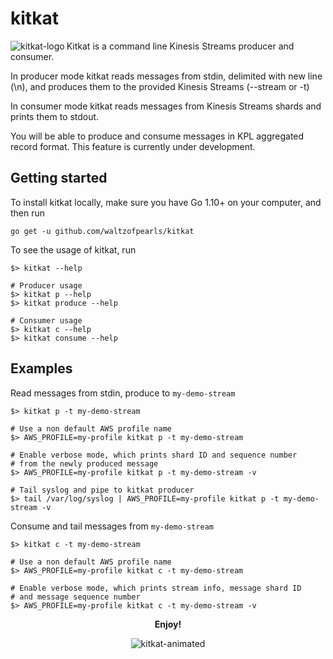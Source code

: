 # kitkat

<img align="left" alt="kitkat-logo" src="https://user-images.githubusercontent.com/965430/48188837-84ef3680-e2f3-11e8-9ccb-006d317be756.png">

Kitkat is a command line Kinesis Streams producer and consumer.

In producer mode kitkat reads messages from stdin, delimited with new line (\n), and produces them
to the provided Kinesis Streams (--stream or -t)

In consumer mode kitkat reads messages from Kinesis Streams shards and prints them to stdout.

You will be able to produce and consume messages in KPL aggregated record format. This feature is
currently under development.

## Getting started

To install kitkat locally, make sure you have Go 1.10+ on your computer, and then run

```shell
go get -u github.com/waltzofpearls/kitkat
```

To see the usage of kitkat, run

```
$> kitkat --help

# Producer usage
$> kitkat p --help
$> kitkat produce --help

# Consumer usage
$> kitkat c --help
$> kitkat consume --help
```

## Examples

Read messages from stdin, produce to `my-demo-stream`

```shell
$> kitkat p -t my-demo-stream

# Use a non default AWS profile name
$> AWS_PROFILE=my-profile kitkat p -t my-demo-stream

# Enable verbose mode, which prints shard ID and sequence number
# from the newly produced message
$> AWS_PROFILE=my-profile kitkat p -t my-demo-stream -v

# Tail syslog and pipe to kitkat producer
$> tail /var/log/syslog | AWS_PROFILE=my-profile kitkat p -t my-demo-stream -v
```

Consume and tail messages from `my-demo-stream`

```
$> kitkat c -t my-demo-stream

# Use a non default AWS profile name
$> AWS_PROFILE=my-profile kitkat c -t my-demo-stream

# Enable verbose mode, which prints stream info, message shard ID
# and message sequence number
$> AWS_PROFILE=my-profile kitkat c -t my-demo-stream -v
```

<p align="center"><strong>Enjoy!</strong></p>
<p align="center">
  <img alt="kitkat-animated" src="https://user-images.githubusercontent.com/965430/48188771-638e4a80-e2f3-11e8-8a9b-122b1db424c4.gif">
</p>
